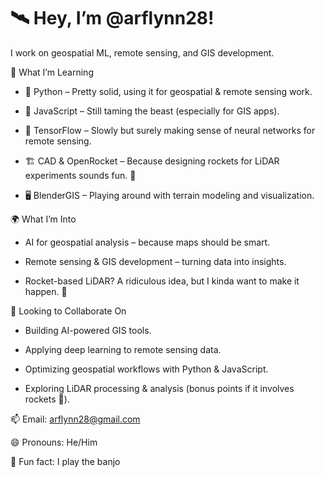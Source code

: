 # 🛰️ Hey, I’m @arflynn28!
I work on geospatial ML, remote sensing, and GIS development.

🌱 What I’m Learning
- 🐍 Python – Pretty solid, using it for geospatial & remote sensing work.

- 📌 JavaScript – Still taming the beast (especially for GIS apps).

- 🤖 TensorFlow – Slowly but surely making sense of neural networks for remote sensing.

- 🏗️ CAD & OpenRocket – Because designing rockets for LiDAR experiments sounds fun. 🚀

- 🖥️ BlenderGIS – Playing around with terrain modeling and visualization.

🌍 What I’m Into

- AI for geospatial analysis – because maps should be smart.

- Remote sensing & GIS development – turning data into insights.

- Rocket-based LiDAR? A ridiculous idea, but I kinda want to make it happen. 🚀

🤝 Looking to Collaborate On

- Building AI-powered GIS tools.

- Applying deep learning to remote sensing data.

- Optimizing geospatial workflows with Python & JavaScript.

- Exploring LiDAR processing & analysis (bonus points if it involves rockets 🚀).

📫 Email: arflynn28@gmail.com

😄 Pronouns: He/Him

🎵 Fun fact: I play the banjo
